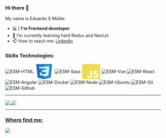  ### Hi there 👋
<p>My name is Eduardo S Müller.</p>

- :computer: | <strong>I'm Frontend developer </strong>
- 🌱 I’m currently learning hard Redux and NextJs
- 📫 How to reach me: [Linkedin](https://www.linkedin.com/in/eduardosamuller/)

### <p align="left"><strong> Skills Technologies:</strong><p> 
<div style="display: inline_block"> 
  <img align="center" alt="ESM-HTML" height="50" width="60" src="https://cdn.jsdelivr.net/gh/devicons/devicon/icons/html5/html5-original.svg">
  <img align="center" alt="ESM-CSS" height="50" width="60" src="https://raw.githubusercontent.com/devicons/devicon/master/icons/css3/css3-original.svg">
  <img align="center" alt="ESM-Sass" height="50" width="60" src="https://image.flaticon.com/icons/png/512/919/919831.png">
  <img align="center" alt="ESM-Js" height="50" width="60" src="https://raw.githubusercontent.com/devicons/devicon/master/icons/javascript/javascript-plain.svg">
  <img align="center" alt="ESM-Vue" height="50" width="60" src="https://cdn.icon-icons.com/icons2/2415/PNG/512/vuejs_original_wordmark_logo_icon_146305.png">
  <img align="center" alt="ESM-React" height="50" width="60" src="https://cdn.icon-icons.com/icons2/2415/PNG/512/react_original_wordmark_logo_icon_146375.png">
  <img align="center" alt="ESM-Angular" height="60" width="70" src="https://t4.ftcdn.net/jpg/00/73/01/33/240_F_73013357_eDyPWw1tmiYMuGQW4BW71FKEdQG8MF3r.jpg">
  <img align="center" alt="ESM-Docker" height="50" width="60" src="https://image.flaticon.com/icons/png/512/919/919853.png">
  <img align="center" alt="ESM-Node" height="50" width="60" src="https://image.flaticon.com/icons/png/512/919/919825.png">
  <img align="center" alt="ESM-Ubuntu" height="50" width="60" src="https://cdn.jsdelivr.net/gh/devicons/devicon/icons/ubuntu/ubuntu-plain.svg">
  <img align="center" alt="ESM-Git" height="50" width="60" src="https://cdn.jsdelivr.net/gh/devicons/devicon/icons/git/git-original.svg">
  <img align="center" alt="ESM-Github" height="50" width="50" src="https://image.flaticon.com/icons/png/128/270/270798.png">
</div>
<hr>

<div>
  <a href="https://github.com/Eduardo-Muller">
  <img align="center" height="160rem" src="https://github-readme-stats.vercel.app/api?username=Eduardo-Muller&show_icons=true&theme=blue-green&include_all_commits=true&count_private=true"/>
  <img align="center" height="160rem" src="https://github-readme-stats.vercel.app/api/top-langs/?username=Eduardo-Muller&layout=compact&langs_count=7&theme=blue-green"/>
</div>

<hr>
  
### <p align="left"><strong>Where find me:</strong><p> 

<div> 
  <a href="https://www.linkedin.com/in/eduardosamuller/" alt="Linkedin">
  <img src="https://img.shields.io/badge/-Linkedin-1C1C1C?style=for-the-badge&logo=Linkedin&logoColor=00FFFF&link=https://www.linkedin.com/in/iuricode"/>
  </a>  
</div>

  
<!-- ![Snake animation](https://github.com/Eduardo-Muller/Eduardo-Muller/blob/output/github-contribution-grid-snake.svg)  -->

